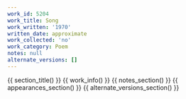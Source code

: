 ```yaml
---
work_id: 5204
work_title: Song
work_written: '1970'
written_date: approximate
work_collected: 'no'
work_category: Poem
notes: null
alternate_versions: []
---
```


{{ section_title() }}
{{ work_info() }}
{{ notes_section() }}
{{ appearances_section() }}
{{ alternate_versions_section() }}